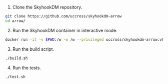 1. Clone the SkyhookDM repository.
```bash
git clone https://github.com/uccross/skyhookdm-arrow
cd arrow/
```

2. Run the SkyhookDM container in interactive mode.
```bash
docker run -it -v $PWD:/w -w /w --privileged uccross/skyhookdm-arrow:v0.2.0 bash
```

3. Run the build script.
```bash
./build.sh
```

4. Run the tests.
```bash
./test.sh
```
